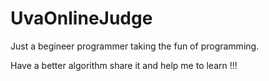 # UvaOnlineJudge
Just a begineer programmer taking the fun of programming.

Have a better algorithm share it and help me to learn !!!
